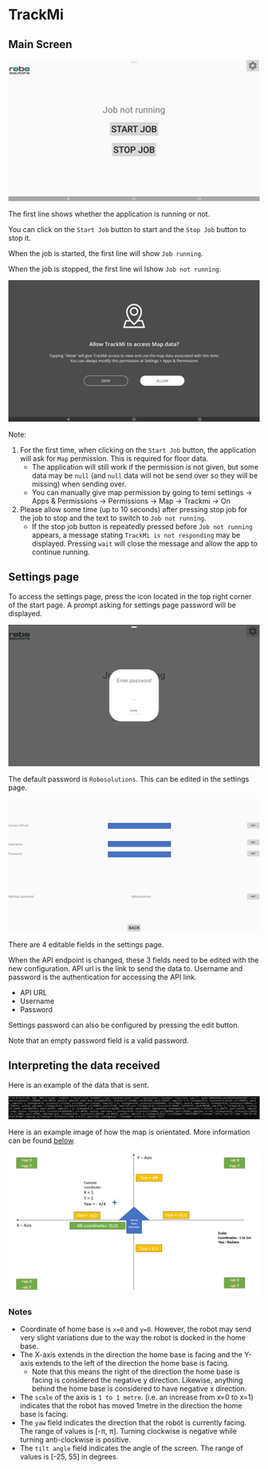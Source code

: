 # TrackMi

## Main Screen

![main_screen](img/main_screen.png)

The first line shows whether the application is running or not.

You can click on the `Start Job` button to start and the `Stop Job` button to stop it.

When the job is started, the first line will show `Job running`. 

When the job is stopped, the first line wil lshow  `Job not running`. 

![map_perm](img/map_perm.png)

Note: 
1. For the first time, when clicking on the `Start Job` button, the application will ask for `Map` permission. This is required for floor data. 
    - The application will still work if the permission is not given, but some data may be `null` (and `null` data will not be send over so they will be missing) when sending over.
    - You can manually give map permission by going to temi settings -> Apps & Permissions -> Permissions -> Map -> Trackmi -> On  
2. Please allow some time (up to 10 seconds) after pressing stop job for the job to stop and the text to switch to `Job not running`.
    - If the stop job button is repeatedly pressed before `Job not running` appears, a message stating `TrackMi is not responding` may be displayed. Pressing `wait` will close the message and allow the app to continue running.  

## Settings page
To access the settings page, press the icon located in the top right corner of the start page. A prompt asking for settings page password will be displayed. 

![password](img/password.png)

The default password is `Robosolutions`. This can be edited in the settings page. 

![settings_page](img/trackmi_settings.png)

There are 4 editable fields in the settings page. 

When the API endpoint is changed, these 3 fields need to be edited with the new configuration. API url is the link to send the data to. Username and password is the authentication for accessing the API link. 
* API URL 
* Username 
* Password

Settings password can also be configured by pressing the edit button. 

Note that an empty password field is a valid password. 


## Interpreting the data received 

Here is an example of the data that is sent. 

![log_message](img/sample_log.PNG)

Here is an example image of how the map is orientated. More information can be found [below](#Notes). 


![orientation](img/orientation.PNG)


### Notes 

* Coordinate of home base is `x=0` and `y=0`. However, the robot may send very slight variations due to the way the robot is docked in the home base.
* The X-axis extends in the direction the home base is facing and the Y-axis extends to the left of the direction the home base is facing. 
    - Note that this means the right of the direction the home base is facing is considered the negative y direction. Likewise, anything behind the home base is considered to have negative x direction. 
* The `scale` of the axis is `1 to 1 metre`. (i.e. an increase from x=0 to x=1) indicates that the robot has moved 1metre in the direction the home base is facing. 
* The `yaw` field indicates the direction that the robot is currently facing. The range of values is [-π, π]. Turning clockwise is negative while turning anti-clockwise is positive. 
* The `tilt angle` field indicates the angle of the screen. The range of values is [-25, 55] in degrees. 
